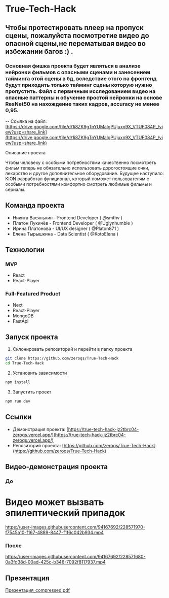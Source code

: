 # True-Tech-Hack

## Чтобы протестировать плеер на пропуск сцены, пожалуйста посмотретие видео до опасной сцены,не перематывая видео во избежании багов :) . 

### Основная фишка проекта будет являться в анализе нейронки фильмов с опасными сценами и занесением тайминга этой сцены в бд, вследствие этого на фронтенд будут приходить только тайминг сцены которую нужно пропустить. Файл с первичным исследованием видео на опасные паттерны и обучение простой нейронки на основе ResNet50 на нахождение таких кадров, accuracy не менее 0,95.
-- Ссылка на файл: [https://drive.google.com/file/d/1i8ZK9gTnYUMaIgPUjuxn9X_VTUF084P_/view?usp=share_link](https://drive.google.com/file/d/1i8ZK9gTnYUMaIgPUjuxn9X_VTUF084P_/view?usp=share_link)

Описание проекта

Чтобы человеку с особыми потребностями качественно 
посмотреть фильм теперь не обязательно использовать 
дорогостоящие очки, лекарство и другое дополнительное 
оборудование. Будущее наступило: KION разработал 
функционал, который поможет пользователям с особыми 
потребностями комфортно смотреть любимые фильмы и 
сериалы.


## Команда проекта

- Никита Васянькин - Frontend Developer ( @smthv )
- Платон Лукичёв - Frontend Developer ( @Uglynhumble )
- Ирина Платонова - UI/UX designer ( @Platon871 )
- Елена Тырышкина - Data Scientist ( @KotoElena )

## Технологии

### MVP
- React
- React-Player

### Full-Featured Product
- Next
- React-Player
- MongoDB
- FastApi

## Запуск проекта

1. Склонировать репозиторий и перейти в папку проекта
```bash
git clone https://github.com/zeroqs/True-Tech-Hack
cd True-Tech-Hack
```

2. Установить зависимости
```bash
npm install
```

3. Запустить проект
```bash
npm run dev
```

## Ссылки

- Демонстрация проекта: [https://true-tech-hack-jz2tbrc04-zeroqs.vercel.app/](https://true-tech-hack-jz2tbrc04-zeroqs.vercel.app/)
- Репозиторий проекта: [https://github.com/zeroqs/True-Tech-Hack](https://github.com/zeroqs/True-Tech-Hack)

## Видео-демонстрация проекта

### До 
# Видео может вызвать эпилептический припадок
https://user-images.githubusercontent.com/94167692/228571970-f7545a10-f167-4889-8447-f1f6c042b934.mp4


### После
https://user-images.githubusercontent.com/94167692/228571680-0a3fd38d-00ad-425c-b346-7092f8117937.mp4

## Презентация
[Презентация_compressed.pdf](https://github.com/zeroqs/True-Tech-Hack/files/11102681/_compressed.pdf)


